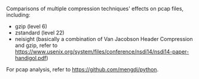 Comparisons of multiple compression techniques' effects on pcap files, including:
* gzip (level 6)
* zstandard (level 22)
* neisight (basically a combination of Van Jacobson Header Compression and gzip, refer to https://www.usenix.org/system/files/conference/nsdi14/nsdi14-paper-handigol.pdf)

For pcap analysis, refer to https://github.com/mengdj/python.
